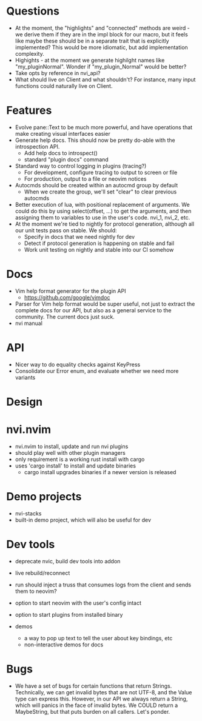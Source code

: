 
# Questions

- At the moment, the "highlights" and "connected" methods are weird - we derive
  them if they are in the impl block for our macro, but it feels like maybe
  these should be in a separate trait that is explicitly implemented? This
  would be more idiomatic, but add implementation complexity.
- Highights - at the moment we generate highilght names like "my_pluginNormal".
  Wonder if "my_plugin_Normal" would be better?
- Take opts by reference in nvi_api?
- What should live on Client and what shouldn't? For instance, many input
  functions could naturally live on Client.


# Features

- Evolve pane::Text to be much more powerful, and have operations that make creating visual interfaces easier
- Generate help docs. This should now be pretty do-able with the introspection API.
    - Add help docs to introspect()
    - standard "plugin docs" command
- Standard way to control logging in plugins (tracing?)
    - For development, configure tracing to output to screen or file
    - For production, output to a file or neovim notices
- Autocmds should be created within an autocmd group by default
    - When we create the group, we'll set "clear" to clear previous autocmds
- Better execution of lua, with positional replacement of arguments. We could do
  this by using select(offset, ...) to get the arguments, and then assigning
  them to variables to use in the user's code. nvi_1, nvi_2, etc.
- At the moment we're tied to nightly for protocol generation, although all our
  unit tests pass on stable. We should:
    - Specify in docs that we need nightly for dev
    - Detect if protocol generation is happening on stable and fail
    - Work unit testing on nightly and stable into our CI somehow


# Docs

- Vim help format generator for the plugin API
    - https://github.com/google/vimdoc
- Parser for Vim help format would be super useful, not just to extract the
  complete docs for our API, but also as a general service to the community.
  The current docs just suck.
- nvi manual


# API

- Nicer way to do equality checks against KeyPress
- Consolidate our Error enum, and evaluate whether we need more variants


# Design



# nvi.nvim

- nvi.nvim to install, update and run nvi plugins
- should play well with other plugin managers
- only requirement is a working rust install with cargo
- uses 'cargo install' to install and update binaries 
    - cargo install upgrades binaries if a newer version is released


# Demo projects

- nvi-stacks
- built-in demo project, which will also be useful for dev


# Dev tools

- deprecate nvic, build dev tools into addon

- live rebuild/reconnect
- run should inject a truss that consumes logs from the client and sends
  them to neovim?
- option to start neovim with the user's config intact
- option to start plugins from installed binary
- demos
    - a way to pop up text to tell the user about key bindings, etc
    - non-interactive demos for docs


# Bugs

- We have a set of bugs for certain functions that return Strings. Technically,
  we can get invalid bytes that are not UTF-8, and the Value type can express
  this. However, in our API we always return a String, which will panics in the
  face of invalid bytes. We COULD return a MaybeString, but that puts burden on
  all callers. Let's ponder.

